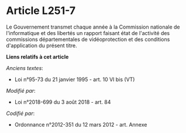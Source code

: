 # Article L251-7

Le Gouvernement transmet chaque année à la Commission nationale de l'informatique et des libertés        un rapport faisant
état de l'activité des commissions départementales de vidéoprotection et des conditions d'application du présent titre.

**Liens relatifs à cet article**

_Anciens textes_:

  - Loi n°95-73 du 21 janvier 1995 - art. 10 VI bis (VT)

_Modifié par_:

  - Loi n°2018-699 du 3 août 2018 - art. 84

_Codifié par_:

  - Ordonnance n°2012-351 du 12 mars 2012 - art. Annexe
